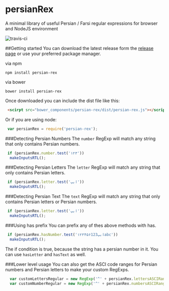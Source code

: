 # persianRex
 A minimal library of useful Persian / Farsi regular expressions for browser and NodeJS environment

 ![travis-ci](https://travis-ci.org/ImanMh/persianRex.svg)

##Getting started
You can download the latest release form the [release page](https://github.com/ImanMh/persianRex/releases) or use your preferred package manager.

via npm 

```npm install persian-rex```

via bower

```bower install persian-rex```

Once downloaded you can include the dist file like this: 

```html
 <scirpt src="bower_components/persian-rex/dist/persian-rex.js"></script>
```

Or if you are using node:

```js
 var persianRex = require('persian-rex');
```

###Detecting Persian Numbers
The ```number``` RegExp will match any string that only contains Persian numbers.
```js
 if (persianRex.number.test('۱۲۳'))
  makeInputsRTL();
```

###Detecting Persian Letters
The ```letter``` RegExp will match any string that only contains Persian letters.
```js
 if (persianRex.letter.test('ابپ'))
  makeInputsRTL();
```

###Detecting Persian Text
The ```text``` RegExp will match any string that only contains Persian letters or Persian numbers.
```js
 if (persianRex.letter.test('ابپ'))
  makeInputsRTL();
```

###Using has prefix
You can prefix any of thes above methods with has.

```js
 if (persianRex.hasNumber.test('ابپ۱۲۳۴۵۶123abc'))
  makeInputsRTL();
```

The if condition is true, because the string has a persian number in it. You can use ```hasLetter``` and ```hasText``` as well.

###Lower level usage
You can also get the ASCI code ranges for Persian numbers and Persian letters to make your custom RegExps.
```js
  var customLettersRegular = new RegExp('^' + persianRex.lettersASCIRange);
  var customNumberRegular = new RegExp('^' + persianRex.numbersASCIRange);
```
